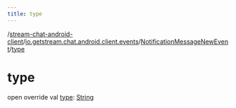 ```yaml
---
title: type
---
```

/[stream-chat-android-client](../../index.md)/[io.getstream.chat.android.client.events](../index.md)/[NotificationMessageNewEvent](index.md)/[type](type.md)  
  
  
  
# type  
open override val [type](type.md): [String](https://kotlinlang.org/api/latest/jvm/stdlib/kotlin/-string/index.html)
